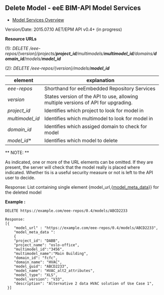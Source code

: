## Delete Model - eeE BIM-API Model Services

* [Model Services Overview](./model_service.md)

Version/Date: 2015.07.10 AET/EPM  API v0.4+ (in progress)


**Resource URLs** 

(1): *DELETE /eee-repos/{version}/projects/**project_id**/multimodels/**multimodel_id**/domains/**domain_id**/models/**model_id***

(2): *DELETE /eee-repos/{version}/models/**model_id***

element | explanation
--------|-----------|
*eee-repos*	|Shorthand for eeEmbedded Repository Services|
*version*	|States version of the API to use, allowing multiple versions of API for upgrading.
*project_id*	|Identifies which project to look for model in 
*multimodel_id*	|Identifies which multimodel to look for model in 
*domain_id*	|Identifies which assiged domain to check for model 
*model_id**	| Identifies which model to delete

** NOTE: **

As indicated, one or more of the URL elements can be omitted. If they are present, the server will check that the model really is placed where indicated. Whether tis is a useful security measure or not is left to the API user to decide.

Response: List containing single element {model_url,{[model_meta_data](./a_schemata/model_meta_data.md)}} for the deleted model

**Example :**



```
DELETE https://example.com/eee-repos/0.4/models/ABCD2233

Response:
[{
    "model_url" : "https://example.com/eee-repos/0.4/models/ABCD2233",
    "model_meta_data ":
    {
	"project_id": "DABB",
	"project_name": "oslo-office",
	"multimodel_id":"3456",
	"multimodel_name":"Main Building",
	"domain_id": "fcfc",
	"domain_name": "HVAC",
	"model_guid": "ABCD2233",
	"model_name": "HVAC_alt2_attributes",
	"model_type": "XLS",
	"model_version": "V33",
	"description": "Alternative 2 data HVAC solution of Use Case 1",
 }]
```
